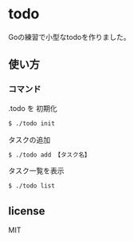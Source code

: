 # todo
Goの練習で小型なtodoを作りました。

## 使い方
### コマンド
.todo を 初期化
```bash
$ ./todo init
```
タスクの追加
```bash
$ ./todo add 【タスク名】
```
タスク一覧を表示
```bash
$ ./todo list
```

## license
MIT
